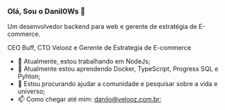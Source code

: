 ### Olá, Sou o Danil0Ws 👋

Um desenvolvedor backend para web e gerente de estratégia de E-commerce.

CEO Buff, CTO Velooz e Gerente de Estrategia de E-commerce

- 🔭 Atualmente, estou trabalhando em NodeJs;
- 🌱 Atualmente estou aprendendo Docker, TypeScript, Progress SQL e Pyhton;
- 🤔 Estou procurando ajudar a comunidade e pesquisar sobre a vida e universo;
- 📫 Como chegar até mim: danilo@velooz.com.br;
